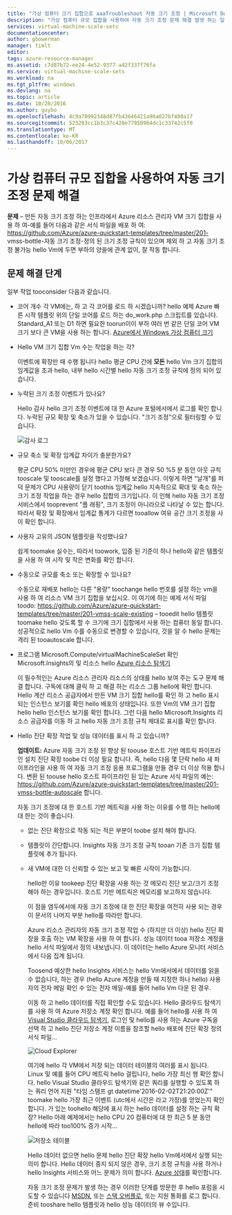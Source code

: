 ```yaml
---
title: "가상 컴퓨터 크기 집합으로 aaaTroubleshoot 자동 크기 조정 | Microsoft Docs"
description: "가상 컴퓨터 규모 집합을 사용하여 자동 크기 조정 문제 해결 발생 하는 일반적인 문제 이해 및 방법을 tooresolve 해당 합니다."
services: virtual-machine-scale-sets
documentationcenter: 
author: gbowerman
manager: timlt
editor: 
tags: azure-resource-manager
ms.assetid: c7d87b72-ee24-4e52-9377-a42f337f76fa
ms.service: virtual-machine-scale-sets
ms.workload: na
ms.tgt_pltfrm: windows
ms.devlang: na
ms.topic: article
ms.date: 10/28/2016
ms.author: guybo
ms.openlocfilehash: 4c9a70992348d87fb43646421a90a027bf400a17
ms.sourcegitcommit: 523283cc1b3c37c428e77850964dc1c33742c5f0
ms.translationtype: MT
ms.contentlocale: ko-KR
ms.lasthandoff: 10/06/2017
---
```

# <a name="troubleshooting-autoscale-with-virtual-machine-scale-sets"></a>가상 컴퓨터 규모 집합을 사용하여 자동 크기 조정 문제 해결
**문제** – 만든 자동 크기 조정 하는 인프라에서 Azure 리소스 관리자 VM 크기 집합을 사용 하 여-예를 들어 다음과 같은 서식 파일을 배포 하 여: https://github.com/Azure/azure-quickstart-templates/tree/master/201- vmss-bottle-자동 크기 조정-정의 된 크기 조정 규칙이 있으며 제외 하 고 자동 크기 조정 불가능 hello Vm에 두면 부하의 양을에 관계 없이, 잘 작동 합니다.

## <a name="troubleshooting-steps"></a>문제 해결 단계
일부 작업 tooconsider 다음과 같습니다.

* 코어 개수 각 VM에는, 하 고 각 코어를 로드 하 시겠습니까? hello 예제 Azure 빠른 시작 템플릿 위의 단일 코어를 로드 하는 do_work.php 스크립트를 있습니다. Standard_A1 또는 D1 하면 필요한 toorun이이 부하 여러 번 같은 단일 코어 VM 크기 보다 큰 VM을 사용 하는 합니다. [Azure에서 Windows 가상 컴퓨터 크기](../virtual-machines/windows/sizes.md?toc=%2fazure%2fvirtual-machines%2fwindows%2ftoc.json)
* Hello VM 크기 집합 Vm 수는 작업을 하는 각?
  
    이벤트에 확장만 때 수행 됩니다 hello 평균 CPU 간에 **모든** hello Vm 크기 집합의 임계값을 초과 hello, 내부 hello 시간별 hello 자동 크기 조정 규칙에 정의 되어 있습니다.
* 누락된 크기 조정 이벤트가 있나요?
  
    Hello 감사 hello 크기 조정 이벤트에 대 한 Azure 포털에서에서 로그를 확인 합니다. 누락된 규모 확장 및 축소가 있을 수 있습니다. "크기 조정"으로 필터링할 수 있습니다.
  
    ![감사 로그][audit]
* 규모 축소 및 확장 임계값 차이가 충분한가요?
  
    평균 CPU 50% 미만인 경우에 평균 CPU 보다 큰 경우 50 %5 분 동안 아웃 규칙 tooscale 및 tooscale를 설정 했다고 가정해 보겠습니다. 이렇게 하면 "날개"를 퍼 덕 문제가 CPU 사용량이 닫기 toothis 임계값 hello 지속적으로 확대 및 축소 하는 크기 조정 작업을 하는 경우 hello 집합의 크기입니다. 이 인해 hello 자동 크기 조정 서비스에서 tooprevent "플 래핑", 크기 조정이 아니라으로 나타날 수 있는 합니다. 따라서 확장 및 확장에서 임계값 통계가 다르면 tooallow 여유 공간 크기 조정을 사이 확인 합니다.
* 사용자 고유의 JSON 템플릿을 작성했나요?
  
    쉽게 toomake 실수는, 따라서 toowork, 입증 된 기준이 하나 hello와 같은 템플릿을 사용 하 여 시작 및 작은 변화를 확인 합니다. 
* 수동으로 규모를 축소 또는 확장할 수 있나요?
  
    수동으로 재배포 hello는 다른 "용량" toochange hello 번호를 설정 하는 vm을 사용 하 여 리소스 VM 크기 집합을 보십시오. 이 여기에 하는 예제 서식 파일 toodo: https://github.com/Azure/azure-quickstart-templates/tree/master/201-vmss-scale-existing – tooedit hello 템플릿 toomake hello 갖도록 할 수 크기에 크기 집합에서 사용 하는 컴퓨터 동일 합니다. 성공적으로 hello Vm 수를 수동으로 변경할 수 있습니다, 것을 알 수 hello 문제는 격리 된 tooautoscale 합니다.
* 프로그램 Microsoft.Compute/virtualMachineScaleSet 확인 Microsoft.Insights의 및 리소스 hello [Azure 리소스 탐색기](https://resources.azure.com/)
  
    이 필수적인는 Azure 리소스 관리자 리소스의 상태를 hello 보여 주는 도구 문제 해결 합니다. 구독에 대해 클릭 하 고 해결 하는 리소스 그룹 hello에 확인 합니다. Hello 계산 리소스 공급자에서 만든 VM 크기 집합 hello를 확인 하 고 hello 표시 되는 인스턴스 보기를 확인 hello 배포의 상태입니다. 또한 Vm의 VM 크기 집합 hello hello 인스턴스 보기를 확인 합니다. 그런 다음 hello Microsoft.Insights 리소스 공급자를 이동 하 고 hello 자동 크기 조정 규칙 제대로 표시를 확인 합니다.
* Hello 진단 확장 작업 및 성능 데이터를 표시 하 고 있습니까?
  
    **업데이트:** Azure 자동 크기 조정 된 향상 된 toouse 호스트 기반 메트릭 파이프라인 설치 진단 확장 toobe 더 이상 필요 합니다. 즉, hello 다음 몇 단락 hello 새 파이프라인을 사용 하 여 자동 크기 조정 응용 프로그램을 만들 경우 더 이상 적용 합니다. 변환 된 toouse hello 호스트 파이프라인 된 있는 Azure 서식 파일의 예는: https://github.com/Azure/azure-quickstart-templates/tree/master/201-vmss-bottle-autoscale 합니다. 
  
    자동 크기 조정에 대 한 호스트 기반 메트릭을 사용 하는 이유를 수행 하는 hello에 대 한는 것이 좋습니다.
  
  * 없는 진단 확장으로 작동 되는 적은 부분이 toobe 설치 해야 합니다.
  * 템플릿이 간단합니다. Insights 자동 크기 조정 규칙 tooan 기존 크기 집합 템플릿에 추가 됩니다.
  * 새 VM에 대한 더 신뢰할 수 있는 보고 및 빠른 시작이 가능합니다.
    
    hello만 이유 tookeep 진단 확장을 사용 하는 것 메모리 진단 보고/크기 조정 해야 하는 경우입니다. 호스트 기반 메트릭은 메모리를 보고하지 않습니다.
    
    이 점을 염두에서에 자동 크기 조정에 대 한 진단 확장을 여전히 사용 되는 경우이 문서의 나머지 부분 hello를 따라만 합니다.
    
    Azure 리소스 관리자의 자동 크기 조정 작업 수 (하지만 더 이상) hello 진단 확장을 호출 하는 VM 확장을 사용 하 여 합니다. 성능 데이터 tooa 저장소 계정을 hello 서식 파일에서 정의 내보냅니다. 이 데이터는 hello Azure 모니터 서비스에서 다음 집계 됩니다.
    
    Toosend 예상한 hello Insights 서비스는 hello Vm에서에서 데이터를 읽을 수 없습니다, 하는 경우 (hello Azure 계정을 만들 때 지정한 하나 hello) 사용자의 전자 메일 확인 수 있는 전자 메일-예를 들어 hello Vm 다운 된 경우.
    
    이동 하 고 hello 데이터를 직접 확인할 수도 있습니다. Hello 클라우드 탐색기를 사용 하 여 Azure 저장소 계정 확인 합니다. 예를 들어 hello를 사용 하 여 [Visual Studio 클라우드 탐색기](https://visualstudiogallery.msdn.microsoft.com/aaef6e67-4d99-40bc-aacf-662237db85a2), 로그인 및 hello를 사용 하는 Azure 구독을 선택 하 고 hello 진단 저장소 계정 이름을 참조할 hello 배포에 진단 확장 정의 서식 파일...
    
    ![Cloud Explorer][explorer]
    
    여기에 hello 각 VM에서 저장 되는 데이터 테이블의 여러를 표시 됩니다. Linux 및 예를 들어 CPU 메트릭 hello 걸립니다, hello 가장 최신 행 확인 합니다. hello Visual Studio 클라우드 탐색기와 같은 쿼리를 실행할 수 있도록 하는 쿼리 언어 지원 "타임 스탬프 gt datetime'2016-02-02T21:20:00Z'" toomake hello 가장 최근 이벤트 (utc에서 시간은 라고 가정)를 얻었는지 확인 합니다. 가 있는 toohello 해당에 표시 하는 hello 데이터를 설정 하는 규칙 확장? Hello 아래 예제에서는 hello CPU 20 컴퓨터에 대 한 최근 5 분 동안 hello에 따라 too100% 증가 시작...
    
    ![저장소 테이블][tables]
    
    Hello 데이터 없으면 hello 문제 hello 진단 확장 hello Vm에서에서 실행 되는 의미 합니다. Hello 데이터 중지 되지 않은 경우, 크기 조정 규칙을 사용 하거나 hello Insights 서비스와 어느 문제가 의미 합니다. [Azure 상태](https://azure.microsoft.com/status/)를 확인합니다.
    
    자동 크기 조정 문제가 발생 하는 경우 이러한 단계를 방문한 후 hello 포럼을 시도할 수 있습니다 [MSDN](https://social.msdn.microsoft.com/forums/azure/home?category=windowsazureplatform%2Cazuremarketplace%2Cwindowsazureplatformctp), 또는 [스택 오버플로](http://stackoverflow.com/questions/tagged/azure), 또는 지원 통화를 로그 합니다. 준비 tooshare hello 템플릿과 hello 성능 데이터의 뷰 수입니다.

[audit]: ./media/virtual-machine-scale-sets-troubleshoot/image3.png
[explorer]: ./media/virtual-machine-scale-sets-troubleshoot/image1.png
[tables]: ./media/virtual-machine-scale-sets-troubleshoot/image4.png
